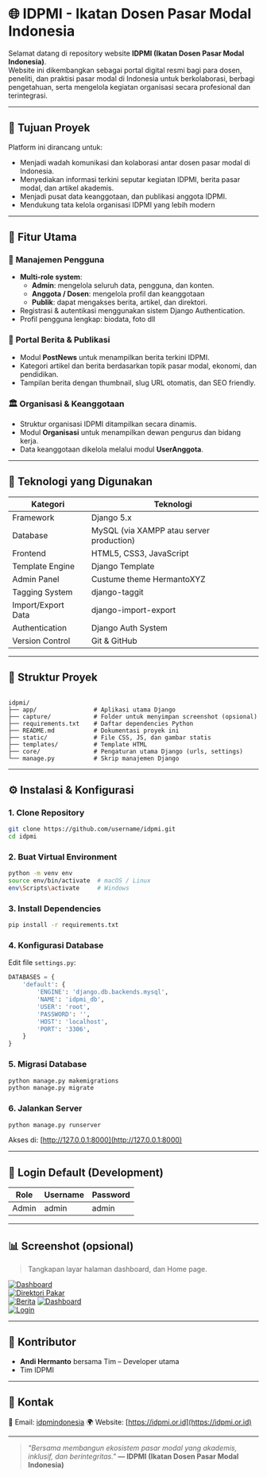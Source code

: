
# 🌐 IDPMI - Ikatan Dosen Pasar Modal Indonesia

Selamat datang di repository website **IDPMI (Ikatan Dosen Pasar Modal Indonesia)**.  
Website ini dikembangkan sebagai portal digital resmi bagi para dosen, peneliti, dan praktisi pasar modal di Indonesia untuk berkolaborasi, berbagi pengetahuan, serta mengelola kegiatan organisasi secara profesional dan terintegrasi.

---

## 🚀 Tujuan Proyek

Platform ini dirancang untuk:
- Menjadi wadah komunikasi dan kolaborasi antar dosen pasar modal di Indonesia.  
- Menyediakan informasi terkini seputar kegiatan IDPMI, berita pasar modal, dan artikel akademis.  
- Menjadi pusat data keanggotaan, dan publikasi anggota IDPMI.  
- Mendukung tata kelola organisasi IDPMI yang lebih modern

---

## 🧩 Fitur Utama

### 👤 **Manajemen Pengguna**
- **Multi-role system**:
  - **Admin**: mengelola seluruh data, pengguna, dan konten.
  - **Anggota / Dosen**: mengelola profil dan keanggotaan
  - **Publik**: dapat mengakses berita, artikel, dan direktori.
- Registrasi & autentikasi menggunakan sistem Django Authentication.
- Profil pengguna lengkap: biodata, foto dll


### 📰 **Portal Berita & Publikasi**
- Modul **PostNews** untuk menampilkan berita terkini IDPMI.
- Kategori artikel dan berita berdasarkan topik pasar modal, ekonomi, dan pendidikan.
- Tampilan berita dengan thumbnail, slug URL otomatis, dan SEO friendly.


### 🏛️ **Organisasi & Keanggotaan**
- Struktur organisasi IDPMI ditampilkan secara dinamis.
- Modul **Organisasi** untuk menampilkan dewan pengurus dan bidang kerja.
- Data keanggotaan dikelola melalui modul **UserAnggota**.


---

## 🧱 Teknologi yang Digunakan

| Kategori | Teknologi |
|-----------|------------|
| Framework | Django 5.x |
| Database | MySQL (via XAMPP atau server production) |
| Frontend | HTML5, CSS3, JavaScript |
| Template Engine | Django Template |
| Admin Panel | Custume theme HermantoXYZ |
| Tagging System | django-taggit |
| Import/Export Data | django-import-export |
| Authentication | Django Auth System |
| Version Control | Git & GitHub |

---

## 🧭 Struktur Proyek

```

idpmi/
├── app/                # Aplikasi utama Django
├── capture/            # Folder untuk menyimpan screenshot (opsional)
├── requirements.txt    # Daftar dependencies Python
├── README.md           # Dokumentasi proyek ini
├── static/             # File CSS, JS, dan gambar statis
├── templates/          # Template HTML
├── core/               # Pengaturan utama Django (urls, settings)
└── manage.py           # Skrip manajemen Django

````

---

## ⚙️ Instalasi & Konfigurasi

### 1. Clone Repository
```bash
git clone https://github.com/username/idpmi.git
cd idpmi
````

### 2. Buat Virtual Environment

```bash
python -m venv env
source env/bin/activate  # macOS / Linux
env\Scripts\activate     # Windows
```

### 3. Install Dependencies

```bash
pip install -r requirements.txt
```

### 4. Konfigurasi Database

Edit file `settings.py`:

```python
DATABASES = {
    'default': {
        'ENGINE': 'django.db.backends.mysql',
        'NAME': 'idpmi_db',
        'USER': 'root',
        'PASSWORD': '',
        'HOST': 'localhost',
        'PORT': '3306',
    }
}
```

### 5. Migrasi Database

```bash
python manage.py makemigrations
python manage.py migrate
```

### 6. Jalankan Server

```bash
python manage.py runserver
```

Akses di: [http://127.0.0.1:8000](http://127.0.0.1:8000)

---

## 🔐 Login Default (Development)

| Role  | Username | Password |
| ----- | -------- | -------- |
| Admin | admin    | admin |

---

## 📊 Screenshot (opsional)

> Tangkapan layar halaman dashboard, dan Home page.

[![Dashboard](capture/127.0.0.1_8000_.png)](capture/127.0.0.1_8000_.png)  
[![Direktori Pakar](capture/127.0.0.1_8000_article_.png)](capture/127.0.0.1_8000_article_.png)  
[![Berita](capture/127.0.0.1_8000_article_hallo-sahabat-idpmi_.png)](capture/127.0.0.1_8000_article_hallo-sahabat-idpmi_.png)
[![Dashboard](capture/127.0.0.1_8000_dashboard_.png)](capture/127.0.0.1_8000_dashboard_.png)  
[![Login](capture/127.0.0.1_8000_login_.png)](capture/127.0.0.1_8000_login_.png)


---

## 🤝 Kontributor

* **Andi Hermanto** bersama Tim – Developer utama
* Tim IDPMI

---

## 💬 Kontak

📧 Email: [idpmindonesia](mailto:info@idpmi.or.id)
🌍 Website: [https://idpmi.or.id](https://idpmi.or.id)


---

> *"Bersama membangun ekosistem pasar modal yang akademis, inklusif, dan berintegritas."*
> **— IDPMI (Ikatan Dosen Pasar Modal Indonesia)**

